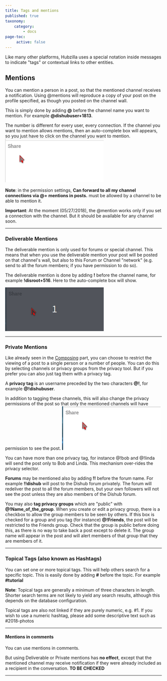 ```yaml
---
title: Tags and mentions
published: true
taxonomy:
    category:
        - docs
page-toc:
     active: false
---
```


Like many other platforms, Hubzilla uses a special notation inside messages to indicate "tags" or contextual links to other entities.


## Mentions
You can mention a person in a post, so that the mentioned channel receives a notification. Using @mentions will reproduce a copy of your post on the profile specified, as though you posted on the channel wall.

This is simply done by adding **@** before the channel name you want to mention. For example **@dishubuser+1813**.

The number is different for every user, every connection. If the channel you want to mention allows mentions, then an auto-complete box will appears, so you just have to click on the channel you want to mention.
![mention](en/Mention.gif)

**Note**: in the permission settings, **Can forward to all my channel connections via @+ mentions in posts.** must be allowed by a channel to be able to mention it.

**Important**: At the moment (05/27/2018), the @mention works only if you set a connection with the channel. But it should be available for any channel soon.

---

### Deliverable Mentions
The deliverable mention is only used for forums or special channel. This means that when you use the deliverable mention your post will be posted on that channel's wall, but also to this Forum or Channel "network" (e.g. send to all the forum members; if you have permission to do so).

The deliverable mention is done by adding **!** before the channel name, for example **!disroot+516**. Here to the auto-complete box will show.  

![DeliverableMention](en/DeliverableMention.gif)

---

### Private Mentions
Like already seen in the [Composing](../composing) part, you can choose to restrict the viewing of a post to a single person or a number of people. You can do this by selecting channels or privacy groups from the privacy tool. But if you prefer you can also just tag them with a privacy tag.

A **privacy tag** is an username preceded by the two characters **@!**, for example **@!dishubuser**.

In addition to tagging these channels, this will also change the privacy permissions of the post so that only the mentioned channels will have permission to see the post.
![PrivateMention](en/PrivateMention.gif)

You can have more than one privacy tag, for instance @!bob and @!linda will send the post only to Bob and Linda. This mechanism over-rides the privacy selector.  

**Forums** may be mentioned also by adding **!!** before the forum name. For example **!!dishub** will post to the Dishub forum privately. The forum will redeliver the post to all the forum members, but your own followers will not see the post unless they are also members of the Dishub forum.

You may also **tag privacy groups** which are "public" with **@!Name_of_the_group**. When you create or edit a privacy group, there is a checkbox to allow the group members to be seen by others. If this box is checked for a group and you tag (for instance) **@!Friends**, the post will be restricted to the Friends group. Check that the group is public before doing this, as there is no way to take back a post except to delete it. The group name will appear in the post and will alert members of that group that they are members of it.    

---

### Topical Tags (also known as Hashtags)
You can set one or more topical tags. This will help others search for a specific topic. This is easily done by adding **#** before the topic. For example **#tutorial**

**Note**: Topical tags are generally a minimum of three characters in length.  Shorter search terms are not likely to yield any search results, although this depends on the database configuration.

Topical tags are also not linked if they are purely numeric, e.g. #1. If you wish to use a numeric hashtag, please add some descriptive text such as #2018-photos

---

#### Mentions in comments
You can use mentions in comments.

But using Deliverable or Private mentions has **no effect**, except that the mentioned channel may receive notification if they were already included as a recipient in the conversation. **TO BE CHECKED**

---
